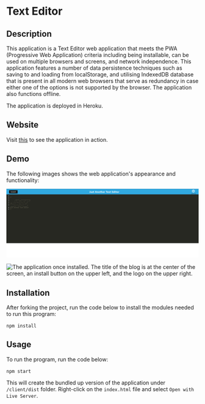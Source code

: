 # Text Editor

## Description

This application is a Text Editor web application that meets the PWA (Progressive Web Application) criteria including being installable, can be used on multiple browsers and screens, and network independence. This application features a number of data persistence techniques such as saving to and loading from localStorage, and utilising IndexedDB database that is present in all modern web browsers that serve as redundancy in case either one of the options is not supported by the browser. The application also functions offline.

The application is deployed in Heroku.

## Website

Visit [this](https://rugged-shenandoah-88884.herokuapp.com/) to see the application in action.

## Demo

The following images shows the web application's appearance and functionality:

![The application upon initial load. The title of the blog is at the center of the screen, an install button on the upper left, and the logo on the upper right. ](./img/jate.png)

![The application once installed. The title of the blog is at the center of the screen, an install button on the upper left, and the logo on the upper right. ](./img/jate-install.png)

## Installation

After forking the project, run the code below to install the modules needed to run this program:

```
npm install
```

## Usage

To run the program, run the code below:

```
npm start
```

This will create the bundled up version of the application under `/client/dist` folder. Right-click on the `index.html` file and select `Open with Live Server`.
